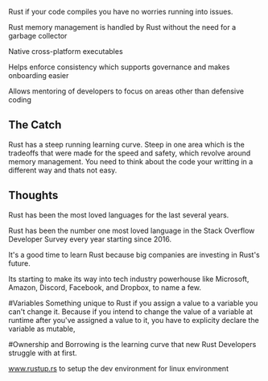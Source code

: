 Rust if your code compiles you have no worries running into issues. 

Rust memory management is handled by Rust without the need for a garbage collector

Native cross-platform executables

Helps enforce consistency which supports governance and makes onboarding easier

Allows mentoring of developers to focus on areas other than defensive coding

## The Catch
Rust has a steep running learning curve.
Steep in one area which is the tradeoffs that were made for the speed and safety, which revolve around memory management.
You need to think about the code your writting in a different way and thats not easy.

## Thoughts

Rust has been the most loved languages for the last several years.

Rust has been the number one most loved language in the Stack Overflow Developer Survey every year starting since 2016.

It's a good time to learn Rust because big companies are investing in Rust's future. 

Its starting to make its way into tech industry powerhouse like Microsoft, Amazon, Discord, Facebook, and Dropbox, to name a few.


#Variables
Something unique to Rust if you assign a value to a variable you can't change it. Because if you intend to change the value of a variable at runtime after you've assigned a value to it, you have to explicity declare the variable as mutable, 

#Ownership and Borrowing is the learning curve that new Rust Developers struggle with at first.

www.rustup.rs to setup the dev environment for linux environment
